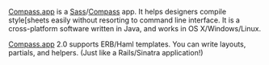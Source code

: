 [Compass.app][compassapp] is a [Sass][sass]/[Compass][compass] app. It helps designers compile style[sheets easily without resorting to command line interface. It is a cross-platform software written in Java, and works in OS X/Windows/Linux.

[Compass.app][compassapp] 2.0 supports ERB/Haml templates. You can write layouts, partials, and helpers. (Just like a Rails/Sinatra application!)


[compassapp]: http://compass.handlino.com/
[sass]: http://sass-lang.com/
[compass]: http://compass-style.org/

